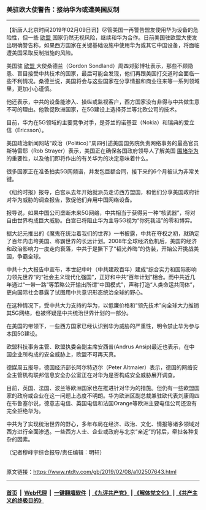 ### 美驻欧大使警告：接纳华为或遭美国反制
------------------------

<div class="post_content">
 <p>
  【新唐人北京时间2019年02月09日讯】尽管美国一再警告盟友使用华为设备的危险性，但一些
  <a href="https://www.ntdtv.com/gb/欧盟.htm">
   欧盟
  </a>
  国家仍然无视风险，继续和华为合作。日前美国驻欧盟大使发出明确警告称，如果西方国家在关键基础设施中使用华为或其它中国设备，将面临遭美国采取反制措施的风险。
 </p>
 <p>
  美国驻
  <a href="https://www.ntdtv.com/gb/欧盟.htm">
   欧盟
  </a>
  大使桑德兰（Gordon Sondland）周四对彭博社表示，那些不顾隐患、盲目接受中共技术的国家，最后可能会发现，他们再跟美国打交道时会面临一些不利情况。桑德兰说，美国将会与这些国家在分享情报和商业往来等一系列领域里，更加小心谨慎。
 </p>
 <p>
  他还表示，中共的设备能渗入、操纵或监视客户，西方国家没有非得与中共做生意不可的理由。他敦促欧洲国家，在5G建设上选择芬兰等北欧公司的技术。
 </p>
 <p>
  目前，华为在5G领域的主要竞争对手，是芬兰的诺基亚（Nokia）和瑞典的爱立信（Ericsson）。
 </p>
 <p>
  美国政治新闻网站“政治（Politico）”周四引述美国国务院负责网络事务的最高官员斯特雷耶（Rob Strayer）表示，美国正在确保各国政府领导人了解美国
  <a href="https://www.ntdtv.com/gb/围堵华为.htm">
   围堵华为
  </a>
  的重要性，以及他们即将作出的有关华为的决定意味着什么。
 </p>
 <p>
  很多国家正在准备拍卖5G网频谱，并发包巨额合同，接下来的6个月被认为非常关键。
 </p>
 <p>
  《纽约时报》报导，白宫从去年开始就派员走访西方盟国，和他们分享美国政府针对华为威胁的调查报告，敦促他们弃用中国网络设备。
 </p>
 <p>
  报导说，如果中国公司垄断未来5G网络，中共相当于获得另一种“核武器”，将对自由世界构成巨大威胁。白宫已将阻止华为主导5G视为“你死我活”的零和博弈。
 </p>
 <p>
  据大纪元推出的《魔鬼在统治着我们的世界》一书披露，中共在夺权之初，就确定了百年内击垮美国、称霸世界的长远计划。2008年全球经济危机后，美国的经济和政治影响力一度走向衰落，中共于是撕下了“韬光养晦”的伪装，开始公开挑战美国，争霸全球。
 </p>
 <p>
  中共十九大报告中宣布，本世纪中叶（中共建政百年）建成“综合实力和国际影响力领先世界”的“社会主义现代化强国”，正好和中共“百年计划”相合。而中共近几年通过“一带一路”等策略公开输出所谓“中国模式”，声称打造“人类命运共同体”，更向国际社会暴露了试图用中共意识形态统治全球的野心。
 </p>
 <p>
  在这种情况下，受中共大力支持的华为，以低廉价格和“领先技术”向全球大力推销其5G网络，也被怀疑是中共统治世界计划的一部分。
 </p>
 <p>
  在美国的带领下，一些西方国家已经认识到华为威胁的严重性，明令禁止华为参与本国5G建设。
 </p>
 <p>
  欧盟科技事务主管、欧盟执委会副主席安西普(Andrus Ansip)最近也表示，在中国企业所构成的安全威胁上，欧盟不可再天真。
 </p>
 <p>
  德媒周五报导，德国经济部长阿尔特迈尔（Peter Altmaier）表示，德国的网络安全主管机构联邦信息安全办公室正在对华为是否构成安全威胁展开调查。
 </p>
 <p>
  目前，英国、法国、波兰等欧洲国家也在推进针对华为的措施。但仍有一些欧盟国家的政府或企业在这一问题上态度不明朗。华为欧洲区副总裁兼驻欧代表刘康周四在布鲁塞尔说，德意志电信、英国电信和法国Orange等欧洲主要电信公司还没有完全拒绝华为。
 </p>
 <p>
  中共为了实现统治世界的野心，多年布局在经济、政治、文化、情报等诸多领域对西方进行全面渗透。一些西方人士、企业或政府与北京“亲近”的背后，牵扯各种复杂的因素。
 </p>
 <p>
  （记者穆峰宇综合报导/责任编辑：明轩）
 </p>
 <div class="single_ad">
 </div>
</div>

<br/>原文链接：https://www.ntdtv.com/gb/2019/02/08/a102507643.html


------------------------
#### [首页](https://github.com/gfw-breaker/banned-news/blob/master/README.md) &nbsp;|&nbsp; [Web代理](https://github.com/labour-camp/helloworld) &nbsp;|&nbsp; [一键翻墙软件](https://github.com/gfw-breaker/nogfw/blob/master/README.md) &nbsp;| [《九评共产党》](https://github.com/gfw-breaker/9ping.md/blob/master/README.md#九评之一评共产党是什么) | [《解体党文化》](https://github.com/gfw-breaker/jtdwh.md/blob/master/README.md) | [《共产主义的终极目的》](https://github.com/gfw-breaker/gczydzjmd.md/blob/master/README.md)

